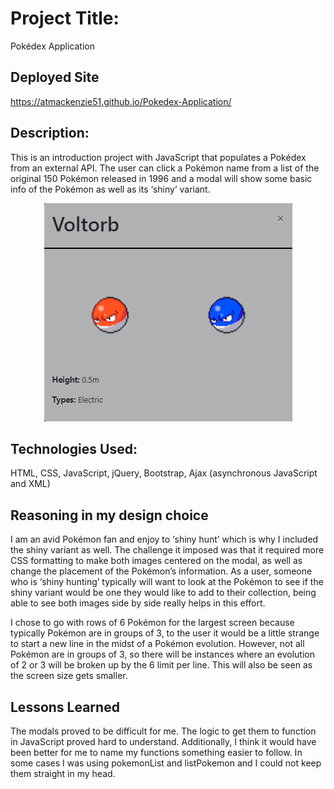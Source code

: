 # Project Title: 
Pokédex Application

## Deployed Site
https://atmackenzie51.github.io/Pokedex-Application/

## Description: 
This is an introduction project with JavaScript that populates a Pokédex from an external API. The user can click a Pokémon name from a list of the original 150 Pokémon released in 1996 and a modal will show some basic info of the Pokémon as well as its ‘shiny’ variant.

<div align="center">
<img src="img/Pokemon-modal.png" alt="Example Modal">
</div>

## Technologies Used: 
HTML, CSS, JavaScript, jQuery, Bootstrap, Ajax (asynchronous JavaScript and XML)

## Reasoning in my design choice
I am an avid Pokémon fan and enjoy to ‘shiny hunt’ which is why I included the shiny variant as well. The challenge it imposed was that it required more CSS formatting to make both images centered on the modal, as well as change the placement of the Pokémon’s information. As a user, someone who is ‘shiny hunting’ typically will want to look at the Pokémon to see if the shiny variant would be one they would like to add to their collection, being able to see both images side by side really helps in this effort.

I chose to go with rows of 6 Pokémon for the largest screen because typically Pokémon are in groups of 3, to the user it would be a little strange to start a new line in the midst of a Pokémon evolution. However, not all Pokémon are in groups of 3, so there will be instances where an evolution of 2 or 3 will be broken up by the 6 limit per line. This will also be seen as the screen size gets smaller.

## Lessons Learned
The modals proved to be difficult for me. The logic to get them to function in JavaScript proved hard to understand. Additionally, I think it would have been better for me to name my functions something easier to follow. In some cases I was using pokemonList and listPokemon and I could not keep them straight in my head. 